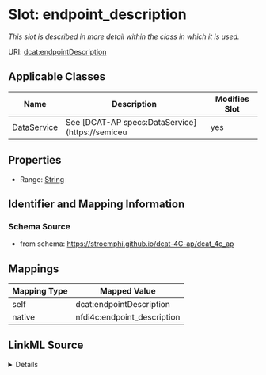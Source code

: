 

# Slot: endpoint_description


_This slot is described in more detail within the class in which it is used._





URI: [dcat:endpointDescription](http://www.w3.org/ns/dcat#endpointDescription)



<!-- no inheritance hierarchy -->





## Applicable Classes

| Name | Description | Modifies Slot |
| --- | --- | --- |
| [DataService](DataService.md) | See [DCAT-AP specs:DataService](https://semiceu |  yes  |







## Properties

* Range: [String](String.md)





## Identifier and Mapping Information







### Schema Source


* from schema: https://stroemphi.github.io/dcat-4C-ap/dcat_4c_ap




## Mappings

| Mapping Type | Mapped Value |
| ---  | ---  |
| self | dcat:endpointDescription |
| native | nfdi4c:endpoint_description |




## LinkML Source

<details>
```yaml
name: endpoint_description
description: This slot is described in more detail within the class in which it is
  used.
from_schema: https://stroemphi.github.io/dcat-4C-ap/dcat_4c_ap
rank: 1000
slot_uri: dcat:endpointDescription
alias: endpoint_description
domain_of:
- DataService
range: string

```
</details>